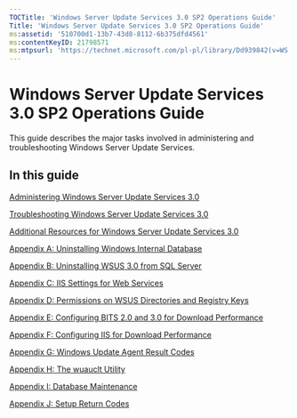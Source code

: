 ```yaml
---
TOCTitle: 'Windows Server Update Services 3.0 SP2 Operations Guide'
Title: 'Windows Server Update Services 3.0 SP2 Operations Guide'
ms:assetid: '510700d1-13b7-43d8-8112-6b375dfd4561'
ms:contentKeyID: 21798571
ms:mtpsurl: 'https://technet.microsoft.com/pl-pl/library/Dd939842(v=WS.10)'
---
```


Windows Server Update Services 3.0 SP2 Operations Guide
=======================================================

This guide describes the major tasks involved in administering and troubleshooting Windows Server Update Services.

In this guide
-------------

[Administering Windows Server Update Services 3.0](https://technet.microsoft.com/e0752479-e554-4f21-9a53-5bd0777dcb6d)

[Troubleshooting Windows Server Update Services 3.0](https://technet.microsoft.com/208c8ae1-5f67-4b85-a347-ecb5823f90b3)

[Additional Resources for Windows Server Update Services 3.0](https://technet.microsoft.com/ea4b7c3a-e481-4d84-9f38-4f28ad61f51f)

[Appendix A: Uninstalling Windows Internal Database](https://technet.microsoft.com/46dbb0ac-eda3-4a16-af94-9ca0652e697c)

[Appendix B: Uninstalling WSUS 3.0 from SQL Server](https://technet.microsoft.com/8fab9cbf-7ab1-4633-b765-80c334568588)

[Appendix C: IIS Settings for Web Services](https://technet.microsoft.com/b940c212-f4c4-493f-906a-29bcdc7c9186)

[Appendix D: Permissions on WSUS Directories and Registry Keys](https://technet.microsoft.com/0eeba30a-390a-4891-8c73-71605c4152f4)

[Appendix E: Configuring BITS 2.0 and 3.0 for Download Performance](https://technet.microsoft.com/e2537c5c-3bc6-4428-a70b-128d11eaa124)

[Appendix F: Configuring IIS for Download Performance](https://technet.microsoft.com/0c5c5aec-0c34-4040-b7c4-73ea7389f02a)

[Appendix G: Windows Update Agent Result Codes](https://technet.microsoft.com/48061af2-cebf-4107-b804-d0fa16bb65ea)

[Appendix H: The wuauclt Utility](https://technet.microsoft.com/7cc1c5f9-5678-4bb4-a7a6-18939dcc120c)

[Appendix I: Database Maintenance](https://technet.microsoft.com/0077e395-434d-4f60-85a0-ed3091449235)

[Appendix J: Setup Return Codes](https://technet.microsoft.com/34e14364-0b3e-4558-87f6-abf08656a073)
